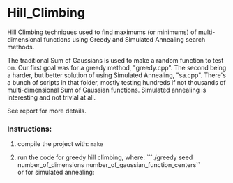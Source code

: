 # Hill_Climbing
Hill Climbing techniques used to find maximums (or minimums) of multi-dimensional functions using Greedy and Simulated Annealing search methods.

The traditional Sum of Gaussians is used to make a random function to test on. Our first goal was for a greedy method, "greedy.cpp". The second being a harder, but better solution of using Simulated Annealing, "sa.cpp". There's a bunch of scripts in that folder, mostly testing hundreds if not thousands of multi-dimensional Sum of Gaussian functions. Simulated annealing is interesting and not trivial at all.

See report for more details.

### Instructions:
1. compile the project with:
 ```make```
 
2. run the code for greedy hill climbing, where:
```./greedy seed number_of_dimensions number_of_gaussian_function_centers``<br>
or for simulated annealing:<br>
```./sa seed number_of_dimensions number_of_gaussian_function_centers 
